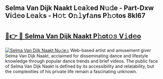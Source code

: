 ## Selma Van Dijk Naakt L𝚎a𝚔ed N𝚞𝚍e - Part-Dxw Vi𝚍𝚎o L𝚎a𝚔s - H𝚘𝚝 O𝚗𝚕yf𝚊ns P𝚑𝚘tos 8kI67

# <h2><a href="http://kf3ycp.oniu.top/?m=Selma+Van+Dijk+Naakt">🔗👉 🔴 Selma Van Dijk Naakt P𝚑ot𝚘𝚜 V𝚒d𝚎o</a></h2>

[![Selma Van Dijk Naakt Nu𝚍e𝚜](https://i.imgur.com/0qMVB7G.gif)](http://kf3ycp.oniu.top/?m=Selma+Van+Dijk+Naakt)
Web-based artist and amusement giver Selma Van Dijk Naakt, acclaimed for disseminating dance and lifestyle knowledge through popular dance trends and brief videos. The public face of Selma Van Dijk Naakt is defined by its accessibility and relatability, but the complexities of his private life remain a fascinating unknown.  
